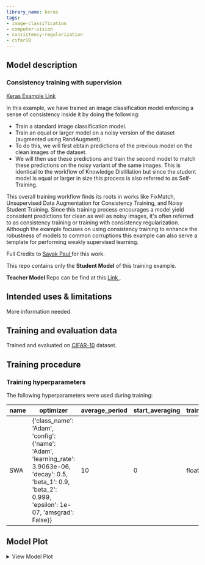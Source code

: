 ```yaml
---
library_name: keras
tags:
- image-classification
- computer-vision
- consistency-regularization
- cifar10
---
```


## Model description

### Consistency training with supervision

[Keras Example Link](https://keras.io/examples/vision/consistency_training/)

In this example, we have trained an image classification model enforcing a sense of consistency inside it by doing the following:

- Train a standard image classification model.
- Train an equal or larger model on a noisy version of the dataset (augmented using RandAugment).
- To do this, we will first obtain predictions of the previous model on the clean images of the dataset.
- We will then use these predictions and train the second model to match these predictions on the noisy variant of the same images. This is identical to the workflow of Knowledge Distillation but since the student model is equal or larger in size this process is also referred to as Self-Training.

This overall training workflow finds its roots in works like FixMatch, Unsupervised Data Augmentation for Consistency Training, and Noisy Student Training. Since this training process encourages a model yield consistent predictions for clean as well as noisy images, it's often referred to as consistency training or training with consistency regularization. Although the example focuses on using consistency training to enhance the robustness of models to common corruptions this example can also serve a template for performing weakly supervised learning.

Full Credits to <a href = "https://twitter.com/RisingSayak" target='_blank'> Sayak Paul </a> for this work.

This repo contains only the <b>Student Model</b> of this training example.

<b>Teacher Model </b>Repo can be find at this <a href = "" target='_blank'> Link </a>.

## Intended uses & limitations

More information needed

## Training and evaluation data

Trained and evaluated on [CIFAR-10](https://keras.io/api/datasets/cifar10/) dataset.


## Training procedure

### Training hyperparameters

The following hyperparameters were used during training:

| name | optimizer | average_period | start_averaging | training_precision |
|----|---------|--------------|---------------|------------------|
|SWA|{'class_name': 'Adam', 'config': {'name': 'Adam', 'learning_rate': 3.9063e-06, 'decay': 0.5, 'beta_1': 0.9, 'beta_2': 0.999, 'epsilon': 1e-07, 'amsgrad': False}}|10|0|float32|

 ## Model Plot

<details>
<summary>View Model Plot</summary>

![Model Image](./model.png)

</details>